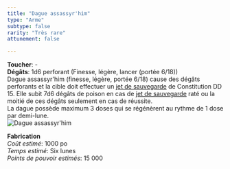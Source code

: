 ```yaml
---
title: "Dague assassyr'him"
type: "Arme"
subtype: false
rarity: "Très rare"
attunement: false

---
```

**Toucher**: -     
**Dégâts**: 1d6 perforant (Finesse, légère, lancer (portée 6/18))      
Dague assassyr'him (finesse, légère, portée 6/18) cause des dégâts perforants et la cible doit effectuer un [jet de sauvegarde](/utiliser-les-caracteristiques/#jets-de-sauvegarde) de Constitution DD 15. Elle subit 7d6 dégâts de poison en cas de [jet de sauvegarde](/utiliser-les-caracteristiques/#jets-de-sauvegarde) raté ou la moitié de ces dégâts seulement en cas de réussite.  
La dague possède maximum 3 doses qui se régénèrent au rythme de 1 dose par demi-lune.  
![Dague assassyr'him](https://www.douaratil.fr/illustrations/objet/dagueassassyrhim.jpg)  

**Fabrication**  
*Coût estimé*: 1000 po    
*Temps estimé*: Six lunes  
*Points de pouvoir estimés*: 15 000    
